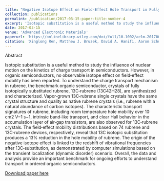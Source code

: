 ```yaml
---
title: "Negative Isotope Effect on Field‐Effect Hole Transport in Fully Substituted 13C‐Rubrene"
collection: publications
permalink: /publication/2017-03-15-paper-title-number-4
excerpt: 'Isotopic substitution is a useful method to study the influence of nuclear motion on the kinetics of charge transport in semiconductors. However, in organic semiconductors, no observable isotope effect on field‐effect mobility has been reported. To understand the charge transport mechanism in rubrene, the benchmark organic semiconductor, crystals of fully isotopically substituted rubrene, 13C‐rubrene (13C42H28), are synthesized and characterized. Vapor‐grown 13C‐rubrene single crystals have the same crystal structure and quality as native rubrene crystals (i.e., rubrene with a natural abundance of carbon isotopes). The characteristic transport signatures of rubrene, including room temperature hole mobility over 10 cm2 V−1 s−1, intrinsic band‐like transport, and clear Hall behavior in the accumulation layer of air‐gap transistors, are also observed for 13C‐rubrene crystals. The field‐effect mobility distributions based on 74 rubrene and 13C‐rubrene devices, respectively, reveal that 13C isotopic substitution produces a 13% reduction in the hole mobility of rubrene. The origin of the negative isotope effect is linked to the redshift of vibrational frequencies after 13C‐substitution, as demonstrated by computer simulations based on the transient localization (dynamic disorder) scenario. Overall, the data and analysis provide an important benchmark for ongoing efforts to understand transport in ordered organic semiconductors.'
date: 2017-03-15
venue: 'Advanced Electronic Materials'
paperurl: 'https://onlinelibrary.wiley.com/doi/full/10.1002/aelm.201700018'
citation: 'Xinglong Ren, Matthew J. Bruzek, David A. Hanifi, Aaron Schulzetenberg, Yanfei Wu, Chang‐Hyun Kim, Zhuoran Zhang, James E. Johns, Alberto Salleo, Simone Fratini, Alessandro Troisi, Christopher J. Douglas, C. Daniel Frisbie&quot;Negative Isotope Effect on Field‐Effect Hole Transport in Fully Substituted 13C‐Rubrene&quot; <i>Adv. Electron. Mater.</i> <strong>2017</strong>, <i>3</i>, 1700018.'
---
```

Abstract

Isotopic substitution is a useful method to study the influence of nuclear motion on the kinetics of charge transport in semiconductors. However, in organic semiconductors, no observable isotope effect on field‐effect mobility has been reported. To understand the charge transport mechanism in rubrene, the benchmark organic semiconductor, crystals of fully isotopically substituted rubrene, 13C‐rubrene (13C42H28), are synthesized and characterized. Vapor‐grown 13C‐rubrene single crystals have the same crystal structure and quality as native rubrene crystals (i.e., rubrene with a natural abundance of carbon isotopes). The characteristic transport signatures of rubrene, including room temperature hole mobility over 10 cm2 V−1 s−1, intrinsic band‐like transport, and clear Hall behavior in the accumulation layer of air‐gap transistors, are also observed for 13C‐rubrene crystals. The field‐effect mobility distributions based on 74 rubrene and 13C‐rubrene devices, respectively, reveal that 13C isotopic substitution produces a 13% reduction in the hole mobility of rubrene. The origin of the negative isotope effect is linked to the redshift of vibrational frequencies after 13C‐substitution, as demonstrated by computer simulations based on the transient localization (dynamic disorder) scenario. Overall, the data and analysis provide an important benchmark for ongoing efforts to understand transport in ordered organic semiconductors.


[Download paper here](http://academicpages.github.io/files/paper2.pdf)
